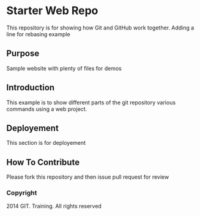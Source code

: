 # Starter Web Repo

This repository is for showing how Git and GitHub work together. Adding a line for rebasing example

## Purpose

Sample website with plenty of files for demos

## Introduction

This example is to show different parts of the git repository various commands using a web project.

## Deployement

This section is for deployement

## How To Contribute
Please fork this repository and then issue pull request for review

### Copyright
2014 GIT. Training. All rights reserved